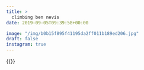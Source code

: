 ```yaml
---
title: >
  climbing ben nevis
date: 2019-09-05T09:39:58+00:00

image: "/img/b0b15f895f41195da2ff011b189ed206.jpg"
draft: false
instagram: true
---
```


{{<photo src="/img/b0b15f895f41195da2ff011b189ed206.jpg">}}
